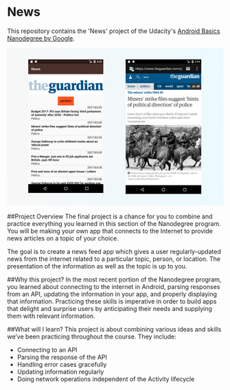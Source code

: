 # News
This repository contains the 'News' project of the Udacity's [Android Basics Nanodegree by Google](https://www.udacity.com/course/android-basics-nanodegree-by-google--nd803).

![News cover](https://github.com/miguelangel/android-basics-nanodegree--news/raw/master/cover.png)

##Project Overview
The final project is a chance for you to combine and practice everything you learned in this section of the Nanodegree program. You will be making your own app that connects to the Internet to provide news articles on a topic of your choice.

The goal is to create a news feed app which gives a user regularly-updated news from the internet related to a particular topic, person, or location. The presentation of the information as well as the topic is up to you.

##Why this project?
In the most recent portion of the Nanodegree program, you learned about connecting to the internet in Android, parsing responses from an API, updating the information in your app, and properly displaying that information. Practicing these skills is imperative in order to build apps that delight and surprise users by anticipating their needs and supplying them with relevant information.

##What will I learn?
This project is about combining various ideas and skills we’ve been practicing throughout the course. They include:

 - Connecting to an API
 - Parsing the response of the API
 - Handling error cases gracefully
 - Updating information regularly
 - Doing network operations independent of the Activity lifecycle
